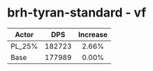 # brh-tyran-standard - vf
| Actor | DPS | Increase |
|---|:---:|:---:|
|PL_25%|182723|2.66%|
|Base|177989|0.00%|
